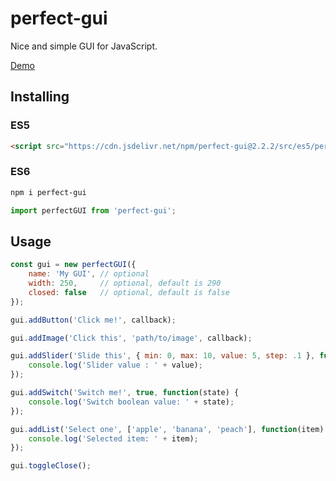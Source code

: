 # perfect-gui
Nice and simple GUI for JavaScript.

[Demo](https://thibka.github.io/perfect-gui/public/)

## Installing

### ES5
```html
<script src="https://cdn.jsdelivr.net/npm/perfect-gui@2.2.2/src/es5/perfect-gui-es5.min.js"></script>
```

### ES6
```bash
npm i perfect-gui
```

```javascript
import perfectGUI from 'perfect-gui';
```

## Usage

```javascript
const gui = new perfectGUI({
    name: 'My GUI', // optional
    width: 250,     // optional, default is 290
    closed: false   // optional, default is false
});
```

```javascript
gui.addButton('Click me!', callback);

gui.addImage('Click this', 'path/to/image', callback);

gui.addSlider('Slide this', { min: 0, max: 10, value: 5, step: .1 }, function(value) {
    console.log('Slider value : ' + value);
});

gui.addSwitch('Switch me!', true, function(state) {
    console.log('Switch boolean value: ' + state);
});

gui.addList('Select one', ['apple', 'banana', 'peach'], function(item) {
    console.log('Selected item: ' + item);
});

gui.toggleClose();
```
